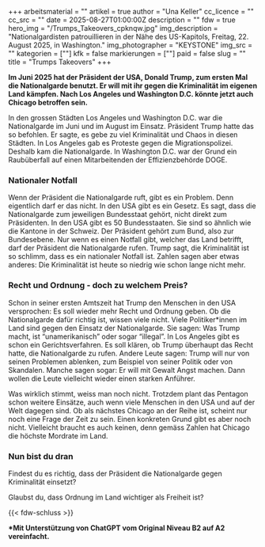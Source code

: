 +++
arbeitsmaterial = ""
artikel = true
author = "Una Keller"
cc_licence = ""
cc_src = ""
date = 2025-08-27T01:00:00Z
description = ""
fdw = true
hero_img = "/Trumps_Takeovers_cpknqw.jpg"
img_description = "Nationalgardisten patrouillieren in der Nähe des US-Kapitols, Freitag, 22. August 2025, in Washington."
img_photographer = "KEYSTONE"
img_src = ""
kategorien = [""]
kfk = false
markierungen = [""]
paid = false
slug = ""
title = "Trumps Takeovers"
+++

**Im Juni 2025 hat der Präsident der USA, Donald Trump, zum ersten Mal die Nationalgarde benutzt. Er will mit ihr gegen die Kriminalität im eigenen Land kämpfen. Nach Los Angeles und Washington D.C. könnte jetzt auch Chicago betroffen sein.**

In den grossen Städten Los Angeles und Washington D.C. war die Nationalgarde im Juni und im August im Einsatz. Präsident Trump hatte das so befohlen. Er sagte, es gebe zu viel Kriminalität und Chaos in diesen Städten. In Los Angeles gab es Proteste gegen die Migrationspolizei. Deshalb kam die Nationalgarde. In Washington D.C. war der Grund ein Raubüberfall auf einen Mitarbeitenden der Effizienzbehörde DOGE.

### Nationaler Notfall

Wenn der Präsident die Nationalgarde ruft, gibt es ein Problem. Denn eigentlich darf er das nicht. In den USA gibt es ein Gesetz. Es sagt, dass die Nationalgarde zum jeweiligen Bundesstaat gehört, nicht direkt zum Präsidenten. In den USA gibt es 50 Bundesstaaten. Sie sind so ähnlich wie die Kantone in der Schweiz. Der Präsident gehört zum Bund, also zur Bundesebene. Nur wenn es einen Notfall gibt, welcher das Land betrifft, darf der Präsident die Nationalgarde rufen. Trump sagt, die Kriminalität ist so schlimm, dass es ein nationaler Notfall ist. Zahlen sagen aber etwas anderes: Die Kriminalität ist heute so niedrig wie schon lange nicht mehr.

### Recht und Ordnung - doch zu welchem Preis?

Schon in seiner ersten Amtszeit hat Trump den Menschen in den USA versprochen: Es soll wieder mehr Recht und Ordnung geben. Ob die Nationalgarde dafür richtig ist, wissen viele nicht. Viele Politiker\*innen im Land sind gegen den Einsatz der Nationalgarde. Sie sagen: Was Trump macht, ist “unamerikanisch” oder sogar “illegal”. In Los Angeles gibt es schon ein Gerichtsverfahren. Es soll klären, ob Trump überhaupt das Recht hatte, die Nationalgarde zu rufen. Andere Leute sagen: Trump will nur von seinen Problemen ablenken, zum Beispiel von seiner Politik oder von Skandalen. Manche sagen sogar: Er will mit Gewalt Angst machen. Dann wollen die Leute vielleicht wieder einen starken Anführer.

Was wirklich stimmt, weiss man noch nicht. Trotzdem plant das Pentagon schon weitere Einsätze, auch wenn viele Menschen in den USA und auf der Welt dagegen sind. Ob als nächstes Chicago an der Reihe ist, scheint nur noch eine Frage der Zeit zu sein. Einen konkreten Grund gibt es aber noch nicht. Vielleicht braucht es auch keinen, denn gemäss Zahlen hat Chicago die höchste Mordrate im Land.

### Nun bist du dran

Findest du es richtig, dass der Präsident die Nationalgarde gegen Kriminalität einsetzt?

Glaubst du, dass Ordnung im Land wichtiger als Freiheit ist?

{{< fdw-schluss >}}

**\*Mit Unterstützung von ChatGPT vom Original Niveau B2 auf A2 vereinfacht.**